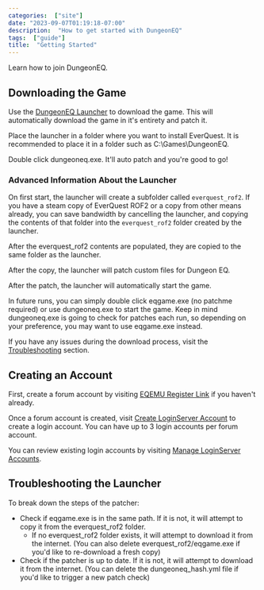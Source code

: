 ```yaml
---
categories:  ["site"]
date: "2023-09-07T01:19:18-07:00"
description:  "How to get started with DungeonEQ"
tags:  ["guide"]
title:  "Getting Started"
---
```


Learn how to join DungeonEQ.

<!--more-->

## Downloading the Game

Use the [DungeonEQ Launcher](https://github.com/dungeoneq/launcheq/releases/latest/download/dungeoneq.exe) to download the game. This will automatically download the game in it's entirety and patch it.

Place the launcher in a folder where you want to install EverQuest. It is recommended to place it in a folder such as C:\Games\DungeonEQ.

Double click dungeoneq.exe. It'll auto patch and you're good to go!

### Advanced Information About the Launcher

On first start, the launcher will create a subfolder called `everquest_rof2`. If you have a steam copy of EverQuest ROF2 or a copy from other means already, you can save bandwidth by cancelling the launcher, and copying the contents of that folder into the `everquest_rof2` folder created by the launcher.

After the everquest_rof2 contents are populated, they are copied to the same folder as the launcher.

After the copy, the launcher will patch custom files for Dungeon EQ.

After the patch, the launcher will automatically start the game.

In future runs, you can simply double click eqgame.exe (no patchme required) or use dungeoneq.exe to start the game. Keep in mind dungeoneq.exe is going to check for patches each run, so depending on your preference, you may want to use eqgame.exe instead.

If you have any issues during the download process, visit the [Troubleshooting](#troubleshooting-the-patcher) section.


## Creating an Account

First, create a forum account by visiting [EQEMU Register Link](http://www.eqemulator.org/forums/register.php) if you haven't already.

Once a forum account is created, visit [Create LoginServer Account](https://www.eqemulator.org/account/?CreateLS) to create a login account. You can have up to 3 login accounts per forum account.

You can review existing login accounts by visiting [Manage LoginServer Accounts](https://www.eqemulator.org/account/?ManageLS).


## Troubleshooting the Launcher

To break down the steps of the patcher:

- Check if eqgame.exe is in the same path. If it is not, it will attempt to copy it from the everquest_rof2 folder.
    - If no everquest_rof2 folder exists, it will attempt to download it from the internet. (You can also delete everquest_rof2/eqgame.exe if you'd like to re-download a fresh copy)
- Check if the patcher is up to date. If it is not, it will attempt to download it from the internet. (You can delete the dungeoneq_hash.yml file if you'd like to trigger a new patch check)

